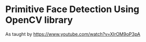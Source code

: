 # Primitive Face Detection Using OpenCV library
As taught by https://www.youtube.com/watch?v=XIrOM9oP3pA
